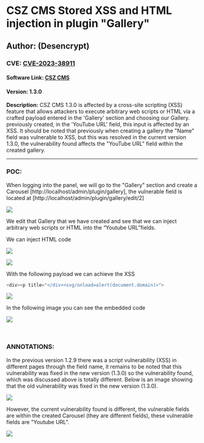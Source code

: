 # CSZ CMS Stored XSS and HTML injection in plugin "Gallery"

## Author: (Desencrypt)

### CVE: [CVE-2023-38911](https://cve.mitre.org/cgi-bin/cvename.cgi?name=CVE-2023-38911)

#### **Software Link**: [CSZ CMS](https://www.cszcms.com/)
#### **Version**: 1.3.0



**Description:** CSZ CMS 1.3.0 is affected by a cross-site scripting (XSS) feature that allows attackers to execute arbitrary web scripts or HTML via a crafted payload entered in the 'Gallery' section and choosing our Gallery. previously created, in the 'YouTube URL' field, this input is affected by an XSS.
It should be noted that previously when creating a gallery the "Name" field was vulnerable to XSS, but this was resolved in the current version 1.3.0, the vulnerability found affects the "YouTube URL" field within the created gallery.


---

### POC:


When logging into the panel, we will go to the "Gallery" section and create a Carousel [http://localhost/admin/plugin/gallery], the vulnerable field is located at [http://localhost/admin/plugin/gallery/edit/2]

![](https://hackmd.io/_uploads/SyPn0le52.png)




We edit that Gallery that we have created and see that we can inject arbitrary web scripts or HTML into the “Youtube URL”fields.


We can inject HTML code


![](https://hackmd.io/_uploads/S1de1-eq2.png)



![](https://hackmd.io/_uploads/r1GmkWlcn.png)


With the following payload we can achieve the XSS

```js
<div><p title="</div><svg/onload=alert(document.domain)>">
```


![](https://hackmd.io/_uploads/rJ3VyWxqn.png)



In the following image you can see the embedded code

![](https://hackmd.io/_uploads/SkYP1Ze93.png)


</br>

### ANNOTATIONS:

In the previous version 1.2.9 there was a script vulnerability (XSS) in different pages through the field name, it remains to be noted that this vulnerability was fixed in the new version (1.3.0) so the vulnerability found, which was discussed above is totally different.
Below is an image showing that the old vulnerability was fixed in the new version (1.3.0).

![](https://hackmd.io/_uploads/HkhjyZl53.png)


However, the current vulnerability found is different, the vulnerable fields are within the created Carousel (they are different fields), these vulnerable fields are "Youtube URL".

![](https://hackmd.io/_uploads/BJoqy-g9h.png)
